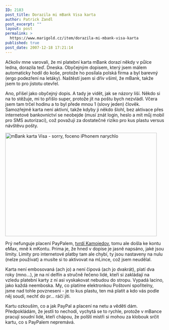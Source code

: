 ```yaml
---
ID: 2183
post_title: Dorazila mi mBank Visa karta
author: Patrick Zandl
post_excerpt: ""
layout: post
permalink: >
  https://www.marigold.cz/item/dorazila-mi-mbank-visa-karta
published: true
post_date: 2007-12-18 17:21:14
---
```

Ačkoliv mne varovali, že mi platební karta mBank dorazí někdy  v půlce ledna, dorazila teď. Dneska. Obyčejným dopisem, který jsem málem automaticky hodil do koše, protože ho posílala polská firma a byl barevný (ergo podezření na letáky). Naštěstí jsem si dřív všiml, že mBank, takže jsem to pro jistotu otevřel. 

Ano, přišel jako obyčejný dopis. A tady je vidět, jak se názory liší. Někdo si na to stěžuje, mi to přišlo super, protože jít na poštu bych nezvládl. Včera jsem tam trčel hodinu a to byl přede mnou 1 (slovy jeden) člověk. Samozřejmě karta není aktivní, takže kdyby ji někdo šlohl, bez aktivace přes internetové bankovnictví se neobejde (musí znát login, heslo a mít můj mobil pro SMS autorizaci), což považuji za dostatečné riziko pro kus plastu versus návštěvu pošty. 

<img src="http://www.marigold.cz/wp-content/mbank-karta.jpeg" width="480" height="327" alt="mBank karta Visa - sorry, foceno iPhonem narychlo" title="mBank karta Visa - sorry, foceno iPhonem narychlo" />

Prý nefunguje placení PayPalem, <a href="http://vucako.bloguje.cz/632023-je-to-jasne-vsecko-to-tam-ridi-jen-delfin.php">tvrdí Kamojedov</a>, tomu ale došla ke kontu eMax, mně k mKontu. Prima je, že hned v dopise je jasně napsáno, jaké jsou limity. Limity pro internetové platby tam ale chybí, ty jsou nastaveny na nulu (nelze používat) a musíte si to aktivovat na mLince, což jsem neudělal. 

Karta není embosovaná (ach jo) a není čipová (ach jo dvakrát), platí dva roky (mno...), je na ní delfín a stručně řečeno lidé, kteří si zakládají na vzledu platební karty z ní asi vyskakovat nebudou do stropu. Vypadá lacino, jako každá neemboska. My, co platíme elektronkou Poštovní spořitelny, jsme nad tohle povzneseni - je to kus plastu, ten má platit a kdo vás podle něj soudí, nechť do pr... ráčí jíti. 

Kartu ozkouším, co a jak PayPal a placení na netu a věděti dám. Předpokládám, že jestli to nechodí, vychytá se to rychle, protože v mBance pracují soudní lidé, kteří chápou, že polští mistři si mohou za klobouk srčit kartu, co s PayPalem nepremává.
